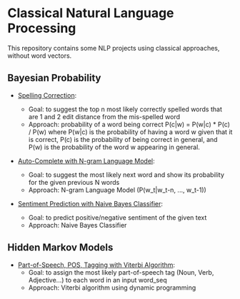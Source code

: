# Classical Natural Language Processing

This repository contains some NLP projects using classical approaches, without word vectors.

## Bayesian Probability

* [Spelling Correction](https://github.com/msfchen/classical_nlp/tree/master/spellcorrect): 
  - Goal: to suggest the top n most likely correctly spelled words that are 1 and 2 edit distance from the mis-spelled word 
  - Approach: probability of a word being correct P(c|w) = P(w|c) * P(c) / P(w) where P(w|c) is the probability of having a word w given that it is correct, P(c) is the probability of being correct in general, and P(w) is the probability of the word w appearing in general.

* [Auto-Complete with N-gram Language Model](https://github.com/msfchen/classical_nlp/tree/master/autocomplete): 
  - Goal: to suggest the most likely next word and show its probability for the given previous N words 
  - Approach: N-gram Language Model (P(w_t|w_t-n, ..., w_t-1))

* [Sentiment Prediction with Naive Bayes Classifier](https://github.com/msfchen/classical_nlp/tree/master/sentimentpred):
  - Goal: to predict positive/negative sentiment of the given text
  - Approach: Naive Bayes Classifier
  
## Hidden Markov Models

* [Part-of-Speech, POS, Tagging with Viterbi Algorithm](https://github.com/msfchen/classical_nlp/tree/master/postaghmm): 
  - Goal: to assign the most likely part-of-speech tag (Noun, Verb, Adjective...) to each word in an input word_seq
  - Approach: Viterbi algorithm using dynamic programming

  
